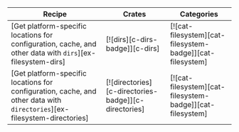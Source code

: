 | Recipe | Crates | Categories |
|--------|--------|------------|
| [Get platform-specific locations for configuration, cache, and other data with `dirs`][ex-filesystem-dirs] | [![dirs][c-dirs-badge]][c-dirs] | [![cat-filesystem][cat-filesystem-badge]][cat-filesystem] |
| [Get platform-specific locations for configuration, cache, and other data with `directories`][ex-filesystem-directories] | [![directories][c-directories-badge]][c-directories] | [![cat-filesystem][cat-filesystem-badge]][cat-filesystem] |

<div class="hidden">
</div>
